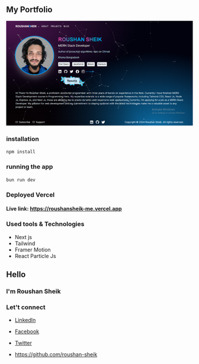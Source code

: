 ## My Portfolio

<img src="./my portfolio.png" />

### installation

```
npm install
```

### running the app

```
bun run dev
```

### Deployed Vercel

#### Live link: https://roushansheik-me.vercel.app

### Used tools & Technologies

- Next js
- Tailwind
- Framer Motion
- React Particle Js

## Hello

### I'm Roushan Sheik

### Let't connect

- [LinkedIn](https://www.linkedin.com/in/roushan-sheik/)

- [Facebook](https://www.facebook.com/mdrowshansheikh008/)
- [Twitter](https://twitter.com/RoushanSheik)
- https://github.com/roushan-sheik
